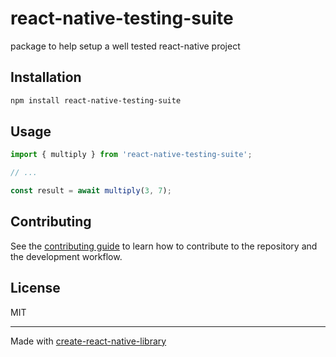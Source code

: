 # react-native-testing-suite

package to help setup a well tested react-native project

## Installation

```sh
npm install react-native-testing-suite
```

## Usage

```js
import { multiply } from 'react-native-testing-suite';

// ...

const result = await multiply(3, 7);
```

## Contributing

See the [contributing guide](CONTRIBUTING.md) to learn how to contribute to the repository and the development workflow.

## License

MIT

---

Made with [create-react-native-library](https://github.com/callstack/react-native-builder-bob)
